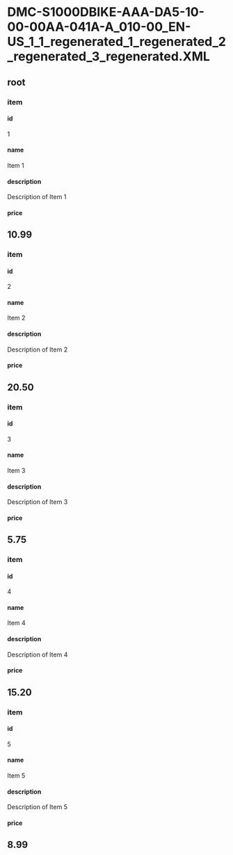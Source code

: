 # DMC-S1000DBIKE-AAA-DA5-10-00-00AA-041A-A_010-00_EN-US_1_1_regenerated_1_regenerated_2_regenerated_3_regenerated.XML

## root
### item
#### id
1
#### name
Item 1
#### description
Description of Item 1
#### price
10.99
---
### item
#### id
2
#### name
Item 2
#### description
Description of Item 2
#### price
20.50
---
### item
#### id
3
#### name
Item 3
#### description
Description of Item 3
#### price
5.75
---
### item
#### id
4
#### name
Item 4
#### description
Description of Item 4
#### price
15.20
---
### item
#### id
5
#### name
Item 5
#### description
Description of Item 5
#### price
8.99
---